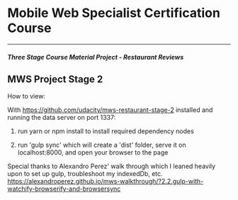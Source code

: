 # Mobile Web Specialist Certification Course
---
#### _Three Stage Course Material Project - Restaurant Reviews_

## MWS Project Stage 2

How to view:

With https://github.com/udacity/mws-restaurant-stage-2 installed and running the data server on port 1337:

1. run yarn or npm install to install required dependency nodes

2. run 'gulp sync' which will create a 'dist' folder, serve it on localhost:8000, and open your browser to the page


Special thanks to Alexandro Perez' walk through which I leaned heavily upon to set up gulp, troubleshoot my indexedDb, etc.
https://alexandroperez.github.io/mws-walkthrough/?2.2.gulp-with-watchify-browserify-and-browsersync